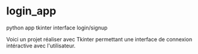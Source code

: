 # login_app
python app tkinter interface login/signup

Voici un projet réaliser avec Tkinter permettant une interface de connexion intéractive avec l'utilisateur.
